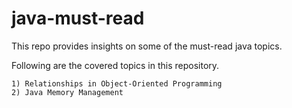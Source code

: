 # java-must-read
This repo provides insights on some of the must-read java topics. 

Following are the covered topics in this repository.

    1) Relationships in Object-Oriented Programming
    2) Java Memory Management


